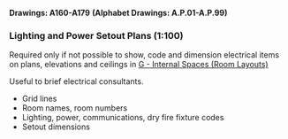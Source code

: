 **Drawings: A160-A179**
**(Alphabet Drawings: A.P.01-A.P.99)**
### Lighting and Power Setout Plans (1:100)

Required only if not possible to show, code and dimension electrical items on plans, elevations and ceilings in [G - Internal Spaces (Room Layouts)](content/notes/1_Documentation%20Codex/1b_Alphabet/G%20-%20Internal%20Spaces%20(Room%20Layouts).md)

Useful to brief electrical consultants.

- Grid lines
- Room names, room numbers
- Lighting, power, communications, dry fire fixture codes
- Setout dimensions

